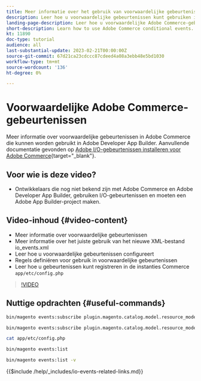 ```yaml
---
title: Meer informatie over het gebruik van voorwaardelijke gebeurtenissen in Adobe Commerce
description: Leer hoe u voorwaardelijke gebeurtenissen kunt gebruiken in Adobe Developer App Builder.
landing-page-description: Leer hoe u voorwaardelijke Adobe Commerce-gebeurtenissen kunt gebruiken.
short-description: Learn how to use Adobe Commerce conditional events.
kt: 11890
doc-type: tutorial
audience: all
last-substantial-update: 2023-02-21T00:00:00Z
source-git-commit: 67d21ca23cdccc87cdeed4a08a3ebb48e5bd1030
workflow-type: tm+mt
source-wordcount: '136'
ht-degree: 0%

---
```



# Voorwaardelijke Adobe Commerce-gebeurtenissen

Meer informatie over voorwaardelijke gebeurtenissen in Adobe Commerce die kunnen worden gebruikt in Adobe Developer App Builder. Aanvullende documentatie gevonden op [Adobe I/O-gebeurtenissen installeren voor Adobe Commerce](https://developer.adobe.com/commerce/events/get-started/conditional-events/){target="_blank"}.

## Voor wie is deze video?

* Ontwikkelaars die nog niet bekend zijn met Adobe Commerce en Adobe Developer App Builder, gebruiken I/O-gebeurtenissen en moeten een Adobe App Builder-project maken.

## Video-inhoud {#video-content}

* Meer informatie over voorwaardelijke gebeurtenissen
* Meer informatie over het juiste gebruik van het nieuwe XML-bestand io_events.xml
* Leer hoe u voorwaardelijke gebeurtenissen configureert
* Regels definiëren voor gebruik in voorwaardelijke gebeurtenissen
* Leer hoe u gebeurtenissen kunt registreren in de instanties Commerce `app/etc/config.php`

>[!VIDEO](https://video.tv.adobe.com/v/3415806)

## Nuttige opdrachten {#useful-commands}

```bash
bin/magento events:subscribe plugin.magento.catalog.model.resource_model.product.save --fields=sku --fields=qty --fields=category_id

bin/magento events:subscribe plugin.magento.catalog.model.resource_model.product.save_low_stock --parent=plugin.magento.catalog.model.resource_model.product.save --fields=sku --fields=qty --fields=category_id --rules="qty|lessThan|20" --rules="category_id|in|3,4,5"

cat app/etc/config.php

bin/magento events:list

bin/magento events:list -v
```

{{$include /help/_includes/io-events-related-links.md}}
